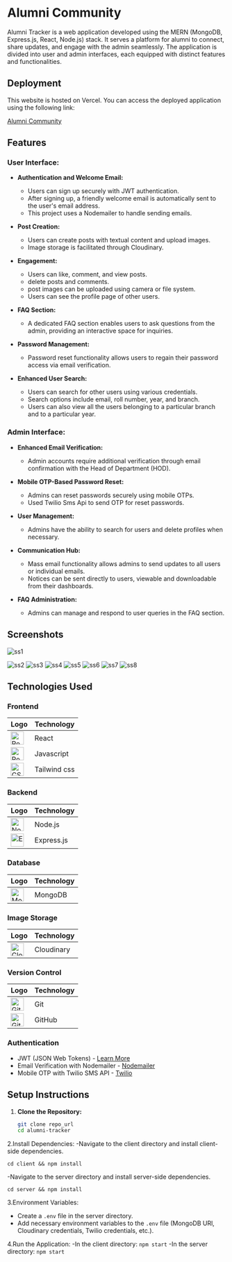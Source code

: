 # Alumni Community
<!-- ![alumni-Community](https://socialify.git.ci/gorakh-Gupta/alumni-Community/image?font=Source%20Code%20Pro&language=1&name=1&owner=1&pattern=Overlapping%20Hexagons&theme=Light) -->

Alumni Tracker is a  web application developed using the MERN (MongoDB, Express.js, React, Node.js) stack. It serves  a platform for alumni to connect, share updates, and engage with the admin seamlessly. The application is divided into user and admin interfaces, each equipped with distinct features and functionalities.


## Deployment
This website is hosted on Vercel. You can access the deployed application using the following link:

[Alumni Community](https://alumni-community-new-front.vercel.app/)

 
## Features

### User Interface:

- **Authentication and Welcome Email:**
  - Users can sign up securely with JWT authentication.
  - After signing up, a friendly welcome email is automatically sent to the user's email address.
  - This project uses a Nodemailer to handle sending emails.

- **Post Creation:**
  - Users can create posts with textual content and upload images.
  - Image storage is facilitated through Cloudinary.

- **Engagement:**
  - Users can like, comment, and view posts.
  - delete posts and comments.
  - post images can be uploaded using camera or file system.
  - Users can see the profile page of other users.
  
- **FAQ Section:**
  - A dedicated FAQ section enables users to ask questions from the admin, providing an interactive space for inquiries.

- **Password Management:**
  - Password reset functionality allows users to regain their password  access via email verification.

- **Enhanced User Search:**
  - Users can search for other users using various credentials.
  - Search options include email, roll number, year, and branch.
  - Users can also view all the users belonging to a particular branch and to a particular year.

### Admin Interface:

- **Enhanced Email Verification:**
  - Admin accounts require additional verification through email confirmation with the Head of Department (HOD).

- **Mobile OTP-Based Password Reset:**
  - Admins can reset passwords securely using mobile OTPs.
  - Used Twilio Sms Api to send OTP for reset passwords.

- **User Management:**
  - Admins have the ability to search for users and delete profiles when necessary.

- **Communication Hub:**
  - Mass email functionality allows admins to send updates to all users or individual emails.
  - Notices can be sent directly to users, viewable and downloadable from their dashboards.

- **FAQ Administration:**
  - Admins can manage and respond to user queries in the FAQ section.

## Screenshots
![ss1](https://raw.githubusercontent.com/Gorakh-Gupta/Alumni-Community-New/master/assets/gkg-new5.png)

![ss2](https://raw.githubusercontent.com/Gorakh-Gupta/Alumni-Community-New/master/assets/gkg-new6.png)
![ss3](https://raw.githubusercontent.com/Gorakh-Gupta/Alumni-Community-New/master/assets/gkg-new.png)
![ss4](https://raw.githubusercontent.com/Gorakh-Gupta/Alumni-Community-New/master/assets/gkg-new4.png)
![ss5](https://raw.githubusercontent.com/Gorakh-Gupta/Alumni-Community-New/master/assets/gkg-new7.png)
![ss6](https://raw.githubusercontent.com/Gorakh-Gupta/Alumni-Community-New/master/assets/gkg-new1.png)
![ss7](https://raw.githubusercontent.com/Gorakh-Gupta/Alumni-Community-New/master/assets/gkg-new2.png)
![ss8](https://raw.githubusercontent.com/Gorakh-Gupta/Alumni-Community-New/master/assets/gkg-new3.png)

## Technologies Used

### Frontend

| Logo | Technology |
| --- | --- |
| <img src="https://www.svgrepo.com/show/493719/react-javascript-js-framework-facebook.svg" alt="React Logo" width="30"/> | React |
|  <img src="https://www.svgrepo.com/show/372883/javascript.svg" alt="React Logo" width="30"/> | Javascript |
| <img src="https://www.svgrepo.com/show/374118/tailwind.svg" alt="CSS Logo" width="30"/> | Tailwind css |

### Backend

| Logo | Technology |
| --- | --- |
| <img src="https://www.vectorlogo.zone/logos/nodejs/nodejs-icon.svg" alt="Node.js Logo" width="30"/> | Node.js |
| <img src="https://www.vectorlogo.zone/logos/expressjs/expressjs-icon.svg" alt="Express.js Logo" width="30"/> | Express.js |

### Database

| Logo | Technology |
| --- | --- |
| <img src="https://www.vectorlogo.zone/logos/mongodb/mongodb-icon.svg" alt="MongoDB Logo" width="30"/> | MongoDB |


### Image Storage

| Logo | Technology |
| --- | --- |
| <img src="https://www.svgrepo.com/show/353566/cloudinary.svg" alt="Cloudinary Logo" width="30"/> | Cloudinary |


### Version Control

| Logo | Technology |
| --- | --- |
| <img src="https://www.vectorlogo.zone/logos/git-scm/git-scm-icon.svg" alt="Git Logo" width="30"/> | Git |
| <img src="https://www.vectorlogo.zone/logos/github/github-icon.svg" alt="GitHub Logo" width="30"/> | GitHub |


### Authentication

- JWT (JSON Web Tokens) - [Learn More](https://jwt.io/)
- Email Verification with Nodemailer - [Nodemailer](https://nodemailer.com/)
- Mobile OTP with Twilio SMS API - [Twilio](https://www.twilio.com/en-us)


## Setup Instructions
1. **Clone the Repository:**
   ```bash
   git clone repo_url
   cd alumni-tracker
2.Install Dependencies:
  -Navigate to the client directory and install client-side dependencies.
  
    cd client && npm install
    
-Navigate to the server directory and install server-side dependencies.

    cd server && npm install

3.Environment Variables:
  - Create a `.env` file in the server directory.
  - Add necessary environment variables to the `.env` file (MongoDB URl, Cloudinary credentials, Twilio credentials, etc.).

4.Run the Application: 
  -In the client directory: `npm start`
  -In the server directory: `npm start`

